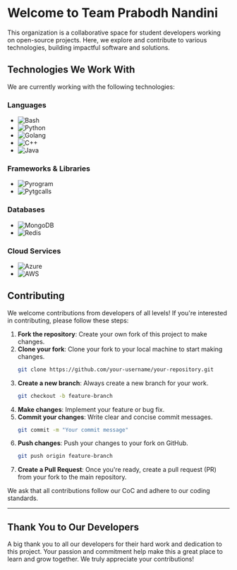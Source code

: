 # Welcome to Team Prabodh Nandini

This organization is a collaborative space for student developers working on open-source projects. Here, we explore and contribute to various technologies, building impactful software and solutions.

## Technologies We Work With

We are currently working with the following technologies:

### Languages

- ![Bash](https://img.shields.io/badge/Bash-4EAA25?style=flat-square&logo=bash&logoColor=white)
- ![Python](https://img.shields.io/badge/Python-3776AB?style=flat-square&logo=python&logoColor=white)
- ![Golang](https://img.shields.io/badge/Go-00ADD8?style=flat-square&logo=go&logoColor=white)
- ![C++](https://img.shields.io/badge/C%2B%2B-00599C?style=flat-square&logo=c%2B%2B&logoColor=white)
- ![Java](https://img.shields.io/badge/Java-007396?style=flat-square&logo=java&logoColor=white)

### Frameworks & Libraries

- ![Pyrogram](https://img.shields.io/badge/Pyrogram-1e2a47?style=flat-square&logo=python&logoColor=white)
- ![Pytgcalls](https://img.shields.io/badge/Pytgcalls-000000?style=flat-square&logo=python&logoColor=white)

### Databases

- ![MongoDB](https://img.shields.io/badge/MongoDB-47A248?style=flat-square&logo=mongodb&logoColor=white)
- ![Redis](https://img.shields.io/badge/Redis-DC382D?style=flat-square&logo=redis&logoColor=white)

### Cloud Services

- ![Azure](https://img.shields.io/badge/Azure-0089D6?style=flat-square&logo=azure&logoColor=white)
- ![AWS](https://img.shields.io/badge/AWS-232F3E?style=flat-square&logo=amazonaws&logoColor=white)

## Contributing

We welcome contributions from developers of all levels! If you're interested in contributing, please follow these steps:

1. **Fork the repository**: Create your own fork of this project to make changes.
2. **Clone your fork**: Clone your fork to your local machine to start making changes.
    ```bash
    git clone https://github.com/your-username/your-repository.git
    ```
3. **Create a new branch**: Always create a new branch for your work.
    ```bash
    git checkout -b feature-branch
    ```
4. **Make changes**: Implement your feature or bug fix.
5. **Commit your changes**: Write clear and concise commit messages.
    ```bash
    git commit -m "Your commit message"
    ```
6. **Push changes**: Push your changes to your fork on GitHub.
    ```bash
    git push origin feature-branch
    ```
7. **Create a Pull Request**: Once you're ready, create a pull request (PR) from your fork to the main repository.

We ask that all contributions follow our CoC and adhere to our coding standards.

---

## Thank You to Our Developers

A big thank you to all our developers for their hard work and dedication to this project. Your passion and commitment help make this a great place to learn and grow together. We truly appreciate your contributions!

